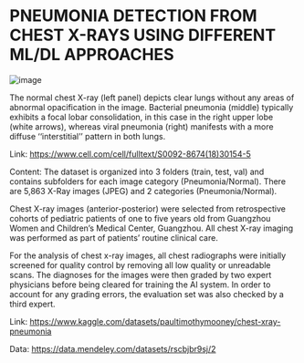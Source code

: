 # PNEUMONIA DETECTION FROM CHEST X-RAYS USING DIFFERENT ML/DL APPROACHES

![image](https://github.com/EyalPasha/ML-Basics/assets/51478907/519c5f18-5345-4f1c-b498-22f415427703)


The normal chest X-ray (left panel) depicts clear lungs without any areas of abnormal opacification in the image. Bacterial pneumonia (middle) typically exhibits a focal lobar consolidation, in this case in the right upper lobe (white arrows), whereas viral pneumonia (right) manifests with a more diffuse ‘‘interstitial’’ pattern in both lungs.

Link: https://www.cell.com/cell/fulltext/S0092-8674(18)30154-5



Content:
The dataset is organized into 3 folders (train, test, val) and contains subfolders for each image category (Pneumonia/Normal). There are 5,863 X-Ray images (JPEG) and 2 categories (Pneumonia/Normal).

Chest X-ray images (anterior-posterior) were selected from retrospective cohorts of pediatric patients of one to five years old from Guangzhou Women and Children’s Medical Center, Guangzhou. All chest X-ray imaging was performed as part of patients’ routine clinical care.

For the analysis of chest x-ray images, all chest radiographs were initially screened for quality control by removing all low quality or unreadable scans. The diagnoses for the images were then graded by two expert physicians before being cleared for training the AI system. In order to account for any grading errors, the evaluation set was also checked by a third expert.


Link: https://www.kaggle.com/datasets/paultimothymooney/chest-xray-pneumonia

Data: https://data.mendeley.com/datasets/rscbjbr9sj/2
